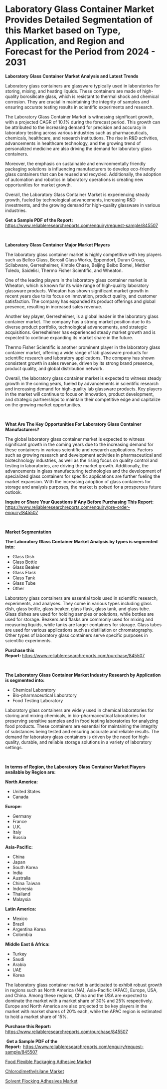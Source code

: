 <p><h1>Laboratory Glass Container Market Provides Detailed Segmentation of this Market based on Type, Application, and Region and Forecast for the Period from 2024 - 2031</h1></p><p><strong>Laboratory Glass Container Market Analysis and Latest Trends</strong></p>
<p><p>Laboratory glass containers are glassware typically used in laboratories for storing, mixing, and heating liquids. These containers are made of high-quality borosilicate glass, which is resistant to thermal shock and chemical corrosion. They are crucial in maintaining the integrity of samples and ensuring accurate testing results in scientific experiments and research.</p><p>The Laboratory Glass Container Market is witnessing significant growth, with a projected CAGR of 10.1% during the forecast period. This growth can be attributed to the increasing demand for precision and accuracy in laboratory testing across various industries such as pharmaceuticals, chemicals, healthcare, and research institutions. The rise in R&D activities, advancements in healthcare technology, and the growing trend of personalized medicine are also driving the demand for laboratory glass containers.</p><p>Moreover, the emphasis on sustainable and environmentally friendly packaging solutions is influencing manufacturers to develop eco-friendly glass containers that can be reused and recycled. Additionally, the adoption of automation and robotics in laboratory operations is creating new opportunities for market growth.</p><p>Overall, the Laboratory Glass Container Market is experiencing steady growth, fueled by technological advancements, increasing R&D investments, and the growing demand for high-quality glassware in various industries.</p></p>
<p><strong>Get a Sample PDF of the Report:&nbsp;</strong> <a href="https://www.reliableresearchreports.com/enquiry/request-sample/845507">https://www.reliableresearchreports.com/enquiry/request-sample/845507</a></p>
<p>&nbsp;</p>
<p><strong>Laboratory Glass Container Major Market Players</strong></p>
<p><p>The laboratory glass container market is highly competitive with key players such as Bellco Glass, Borosil Glass Works, Eppendorf, Duran Group, Scilabware, Gerresheimer, Kimble Chase, Beijing Beibo Bomei, Mettler Toledo, Saidelisi, Thermo Fisher Scientific, and Wheaton.</p><p>One of the leading players in the laboratory glass container market is Wheaton, which is known for its wide range of high-quality laboratory glassware products. Wheaton has shown significant market growth in recent years due to its focus on innovation, product quality, and customer satisfaction. The company has expanded its product offerings and global presence, resulting in increased sales revenue.</p><p>Another key player, Gerresheimer, is a global leader in the laboratory glass container market. The company has a strong market position due to its diverse product portfolio, technological advancements, and strategic acquisitions. Gerresheimer has experienced steady market growth and is expected to continue expanding its market share in the future.</p><p>Thermo Fisher Scientific is another prominent player in the laboratory glass container market, offering a wide range of lab glassware products for scientific research and laboratory applications. The company has shown consistent growth in sales revenue, driven by its strong brand presence, product quality, and global distribution network.</p><p>Overall, the laboratory glass container market is expected to witness steady growth in the coming years, fueled by advancements in scientific research and increasing demand for high-quality lab glassware products. Key players in the market will continue to focus on innovation, product development, and strategic partnerships to maintain their competitive edge and capitalize on the growing market opportunities.</p></p>
<p>&nbsp;</p>
<p><strong>What Are The Key Opportunities For Laboratory Glass Container Manufacturers?</strong></p>
<p><p>The global laboratory glass container market is expected to witness significant growth in the coming years due to the increasing demand for these containers in various scientific and research applications. Factors such as growing research and development activities in pharmaceutical and biotechnology industries, as well as the rising focus on quality control and testing in laboratories, are driving the market growth. Additionally, the advancements in glass manufacturing technologies and the development of specialized glass containers for specific applications are further fueling the market expansion. With the increasing adoption of glass containers for storage and analysis purposes, the market is poised for a prosperous future outlook.</p></p>
<p><strong>Inquire or Share Your Questions If Any Before Purchasing This Report:</strong> <a href="https://www.reliableresearchreports.com/enquiry/pre-order-enquiry/845507">https://www.reliableresearchreports.com/enquiry/pre-order-enquiry/845507</a></p>
<p>&nbsp;</p>
<p><strong>Market Segmentation</strong></p>
<p><strong>The Laboratory Glass Container Market Analysis by types is segmented into:</strong></p>
<p><ul><li>Glass Dish</li><li>Glass Bottle</li><li>Glass Beaker</li><li>Glass Flask</li><li>Glass Tank</li><li>Glass Tube</li><li>Other</li></ul></p>
<p><p>Laboratory glass containers are essential tools used in scientific research, experiments, and analyses. They come in various types including glass dish, glass bottle, glass beaker, glass flask, glass tank, and glass tube. Glass dishes are used for holding samples or solutions, while bottles are used for storage. Beakers and flasks are commonly used for mixing and measuring liquids, while tanks are larger containers for storage. Glass tubes are used for various applications such as distillation or chromatography. Other types of laboratory glass containers serve specific purposes in scientific experiments.</p></p>
<p><strong>Purchase this Report:&nbsp;</strong><a href="https://www.reliableresearchreports.com/purchase/845507">https://www.reliableresearchreports.com/purchase/845507</a></p>
<p>&nbsp;</p>
<p><strong>The Laboratory Glass Container Market Industry Research by Application is segmented into:</strong></p>
<p><ul><li>Chemical Laboratory</li><li>Bio-pharmaceutical Laboratory</li><li>Food Testing Laboratory</li></ul></p>
<p><p>Laboratory glass containers are widely used in chemical laboratories for storing and mixing chemicals, in bio-pharmaceutical laboratories for preserving sensitive samples and in food testing laboratories for analyzing food products. These containers are essential for maintaining the integrity of substances being tested and ensuring accurate and reliable results. The demand for laboratory glass containers is driven by the need for high-quality, durable, and reliable storage solutions in a variety of laboratory settings.</p></p>
<p>&nbsp;</p>
<p><strong>In terms of Region, the Laboratory Glass Container Market Players available by Region are:</strong></p>
<p>
    <p> <strong> North America: </strong>
        <ul>
            <li>United States</li>
            <li>Canada</li>
        </ul>
        </p> 
    <p> <strong> Europe: </strong>
        <ul>
            <li>Germany</li>
            <li>France</li>
            <li>U.K.</li>
            <li>Italy</li>
            <li>Russia</li>
        </ul>
        </p> 
    <p> <strong> Asia-Pacific: </strong>
        <ul>
            <li>China</li>
            <li>Japan</li>
            <li>South Korea</li>
            <li>India</li>
            <li>Australia</li>
            <li>China Taiwan</li>
            <li>Indonesia</li>
            <li>Thailand</li>
            <li>Malaysia</li>
        </ul>
        </p> 
    <p> <strong> Latin America: </strong>
        <ul>
            <li>Mexico</li>
            <li>Brazil</li>
            <li>Argentina Korea</li>
            <li>Colombia</li>
        </ul>
        </p> 
    <p> <strong> Middle East & Africa: </strong>
        <ul>
            <li>Turkey</li>
            <li>Saudi</li>
            <li>Arabia</li>
            <li>UAE</li>
            <li>Korea</li>
        </ul>
    </p>
    </p>
<p><p>The laboratory glass container market is anticipated to exhibit robust growth in regions such as North America (NA), Asia-Pacific (APAC), Europe, USA, and China. Among these regions, China and the USA are expected to dominate the market with a market share of 30% and 25% respectively. Europe and North America are also projected to be key players in the market with market shares of 20% each, while the APAC region is estimated to hold a market share of 15%.</p></p>
<p><strong>Purchase this Report: </strong><a href="https://www.reliableresearchreports.com/purchase/845507">https://www.reliableresearchreports.com/purchase/845507</a></p>
<p>&nbsp;<strong>Get a Sample PDF of the Report:&nbsp;&nbsp;</strong><a href="https://www.reliableresearchreports.com/enquiry/request-sample/845507">https://www.reliableresearchreports.com/enquiry/request-sample/845507</a></p>
<p><strong></strong></p>
<p><p><a href="https://view.publitas.com/reportprime-1/food-flexible-packaging-adhesive-market-size-and-examines-its-market-scope-with-a-primary-focus-on-growth-opportunities-and-forecasted-trends-spanning-from-2023-to-2030/">Food Flexible Packaging Adhesive Market</a></p><p><a href="https://view.publitas.com/reportprime-1/chlorodimethylsilane-market-research-report-unlocks-analysis-on-the-market-financial-status-market-size-and-market-revenue-upto-2030/">Chlorodimethylsilane Market</a></p><p><a href="https://view.publitas.com/reportprime-1/solvent-flocking-adhesives-market-size-growing-and-forecasted-for-period-from-2023-2030-and-provides-complete-market-analysis-of-this-market/">Solvent Flocking Adhesives Market</a></p></p>